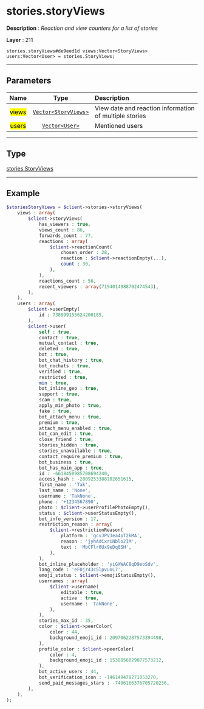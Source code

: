 # stories.storyViews

**Description** : *Reaction and view counters for a list of stories*

**Layer** : 211

```tl
stories.storyViews#de9eed1d views:Vector<StoryViews> users:Vector<User> = stories.StoryViews;
```

---

## Parameters

| Name | Type | Description |
| :---: | :---: | :--- |
| <mark>views</mark> | [`Vector<StoryViews>`](type/StoryViews) | View date and reaction information of multiple stories |
| <mark>users</mark> | [`Vector<User>`](type/User) | Mentioned users |

---

## Type

[stories.StoryViews](type/stories.StoryViews)

---

## Example

```php
$storiesStoryViews = $client->stories->storyViews(
	views : array(
		$client->storyViews(
			has_viewers : true,
			views_count : 86,
			forwards_count : 77,
			reactions : array(
				$client->reactionCount(
					chosen_order : 28,
					reaction : $client->reactionEmpty(...),
					count : 30,
				),
			),
			reactions_count : 56,
			recent_viewers : array(7194014988702474543),
		),
	),
	users : array(
		$client->userEmpty(
			id : 738999155624200185,
		),
		$client->user(
			self : true,
			contact : true,
			mutual_contact : true,
			deleted : true,
			bot : true,
			bot_chat_history : true,
			bot_nochats : true,
			verified : true,
			restricted : true,
			min : true,
			bot_inline_geo : true,
			support : true,
			scam : true,
			apply_min_photo : true,
			fake : true,
			bot_attach_menu : true,
			premium : true,
			attach_menu_enabled : true,
			bot_can_edit : true,
			close_friend : true,
			stories_hidden : true,
			stories_unavailable : true,
			contact_require_premium : true,
			bot_business : true,
			bot_has_main_app : true,
			id : -6618450985708694240,
			access_hash : -2809253388102651615,
			first_name : 'Tak',
			last_name : 'None',
			username : 'TakNone',
			phone : '+1234567890',
			photo : $client->userProfilePhotoEmpty(),
			status : $client->userStatusEmpty(),
			bot_info_version : 17,
			restriction_reason : array(
				$client->restrictionReason(
					platform : 'gcvJPV3ea4pT2kMA',
					reason : 'jyhAdCxriNblo2IM',
					text : 'MbCFlr6Ux9eDq8SH',
				),
			),
			bot_inline_placeholder : 'yiGXWAC8qD9eoSdv',
			lang_code : 'eF0jr43c5lpvuoL7',
			emoji_status : $client->emojiStatusEmpty(),
			usernames : array(
				$client->username(
					editable : true,
					active : true,
					username : 'TakNone',
				),
			),
			stories_max_id : 35,
			color : $client->peerColor(
				color : 44,
				background_emoji_id : 2097062287573394498,
			),
			profile_color : $client->peerColor(
				color : 4,
				background_emoji_id : 1538856029077573212,
			),
			bot_active_users : 44,
			bot_verification_icon : -146149478271053270,
			send_paid_messages_stars : -7406166376705720236,
		),
	),
);
```